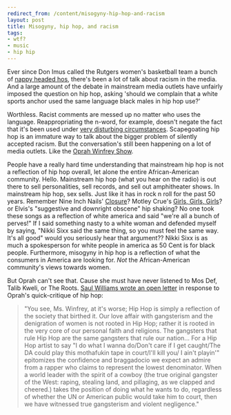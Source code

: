 ```yaml
---
redirect_from: /content/misogyny-hip-hop-and-racism
layout: post
title: Misogyny, hip hop, and racism
tags:
- wtf?
- music
- hip hip
---
```

Ever since Don Imus called the Rutgers women's basketball team a bunch of [nappy headed hos](http://www.youtube.com/watch?v=RF9BjB7Bzr0), there's been a lot of talk about racism in the media. And a large amount of the debate in mainstream media outlets have unfairly imposed the question on hip hop, asking 'should we complain that a white sports anchor used the same language black males in hip hop use?'

Worthless. Racist comments are messed up no matter who uses the language. Reappropriating the n-word, for example, doesn't negate the fact that it's been used under [very disturbing circumstances](http://www.americanlynching.com/pic1.htm). Scapegoating hip hop is an immature way to talk about the bigger problem of silently accepted racism. But the conversation's still been happening on a lot of media outlets. Like the [Oprah Winfrey Show](http://web.archive.org/web/20151002204759/http://www.racialicious.com/2007/04/20/oprahs-town-hall-meetings-on-misogyny-in-hip-hop/).

People have a really hard time understanding that mainstream hip hop is not a reflection of hip hop overall, let alone the entire African-American community. Hello. Mainstream hip hop (what you hear on the radio) is out there to sell personalities, sell records, and sell out amphitheater shows. In mainstream hip hop, sex sells. Just like it has in rock n roll for the past 50 years. Remember Nine Inch Nails' [Closure](http://www.youtube.com/watch?v=TChLjL8AXSg)? Motley Crue's [Girls, Girls, Girls](http://www.youtube.com/watch?v=hnmvuPaBh-Y)? or Elvis's "suggestive and downright obscene" hip shaking? No one took these songs as a reflection of white america and said "we're all a bunch of perves!" If I said something nasty to a white woman and defended myself by saying, "Nikki Sixx said the same thing, so you must feel the same way. It's all good" would you seriously hear that argument?? Nikki Sixx is as much a spokesperson for white people in america as 50 Cent is for black people. Furthermore, misogyny in hip hop is a reflection of what the consumers in America are looking for. _Not_ the African-American community's views towards women.

But Oprah can't see that. Cause she must have never listened to Mos Def, Talib Kweli, or The Roots. [Saul Williams wrote an open letter](http://www.counterpunch.org/2007/04/19/an-open-letter-to-oprah-winfrey/) in response to Oprah's quick-critique of hip hop:

> 
> "You see, Ms. Winfrey, at it's worse; Hip Hop is simply a reflection of the society that birthed it. Our love affair with gangsterism and the denigration of women is not rooted in Hip Hop; rather it is rooted in the very core of our personal faith and religions. The gangsters that rule Hip Hop are the same gangsters that rule our nation... For a Hip Hop artist to say "I do what I wanna do/Don't care if I get caught/The DA could play this mothafukin tape in court/I'll kill you/ I ain't playin'" epitomizes the confidence and braggadocio we expect an admire from a rapper who claims to represent the lowest denominator. When a world leader with the spirit of a cowboy (the true original gangster of the West: raping, stealing land, and pillaging, as we clapped and cheered.) takes the position of doing what he wants to do, regardless of whether the UN or American public would take him to court, then we have witnessed true gangsterism and violent negligence."
> 

